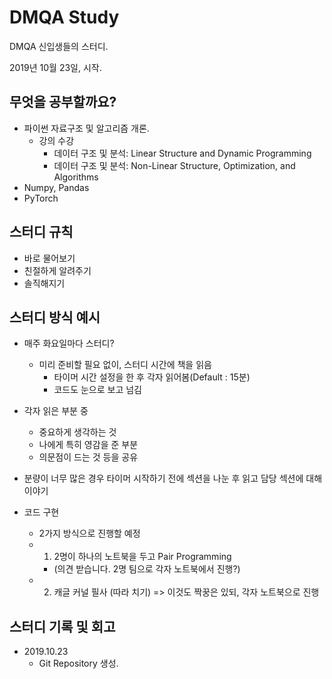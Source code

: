 # DMQA Study
DMQA 신입생들의 스터디.  

2019년 10월 23일, 시작.

## 무엇을 공부할까요?
- 파이썬 자료구조 및 알고리즘 개론.
	- 강의 수강
		- 데이터 구조 및 분석: Linear Structure and Dynamic Programming
		- 데이터 구조 및 분석: Non-Linear Structure, Optimization, and Algorithms
- Numpy, Pandas 
- PyTorch


## 스터디 규칙
- 바로 물어보기
- 친절하게 알려주기
- 솔직해지기


## 스터디 방식 예시
- 매주 화요일마다 스터디?
	- 미리 준비할 필요 없이, 스터디 시간에 책을 읽음
		- 타이머 시간 설정을 한 후 각자 읽어봄(Default : 15분)
		- 코드도 눈으로 보고 넘김
- 각자 읽은 부분 중
	- 중요하게 생각하는 것
	- 나에게 특히 영감을 준 부분
	- 의문점이 드는 것 등을 공유
- 분량이 너무 많은 경우 타이머 시작하기 전에 섹션을 나눈 후 읽고 담당 섹션에 대해 이야기

- 코드 구현
	- 2가지 방식으로 진행할 예정 
	- 1) 2명이 하나의 노트북을 두고 Pair Programming
		- (의견 받습니다. 2명 팀으로 각자 노트북에서 진행?) 
	- 2) 캐글 커널 필사 (따라 치기) => 이것도 짝꿍은 있되, 각자 노트북으로 진행


## 스터디 기록 및 회고
- 2019.10.23
	- Git Repository 생성.